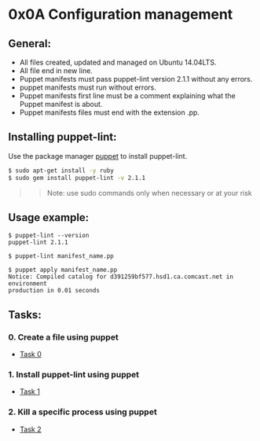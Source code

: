 # 0x0A Configuration management

## General:
 - All files created, updated and managed on Ubuntu 14.04LTS.
 - All file end in new line.
 - Puppet manifests must pass puppet-lint version 2.1.1 without any errors.
 - puppet manifests must run without errors.
 - Puppet manifests first line must be a comment explaining what the Puppet manifest is about.
 - Puppet manifests files must end with the extension .pp.

## Installing puppet-lint:

Use the package manager [puppet](https://joachim8675309.medium.com/installing-puppet-5-427ca7a68f02) to install puppet-lint.

```bash
$ sudo apt-get install -y ruby
$ sudo gem install puppet-lint -v 2.1.1
```
 >> Note: use sudo commands only when necessary or at your risk

## Usage example:

```shell
$ puppet-lint --version
puppet-lint 2.1.1

$ puppet-lint manifest_name.pp

$ puppet apply manifest_name.pp
Notice: Compiled catalog for d391259bf577.hsd1.ca.comcast.net in environment 
production in 0.01 seconds
```

## Tasks:
### 0. Create a file using puppet
 - [Task 0]()

### 1. Install puppet-lint using puppet
 - [Task 1]()

### 2. Kill a specific process using puppet
 - [Task 2]()
